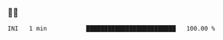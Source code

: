 ### 👨‍💻

<!--START_SECTION:waka-->

```txt
INI   1 min           █████████████████████████   100.00 %
```

<!--END_SECTION:waka-->
